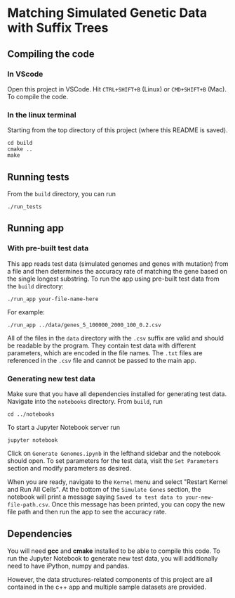 # Matching Simulated Genetic Data with Suffix Trees

## Compiling the code
### In VScode
Open this project in VSCode.  Hit `CTRL+SHIFT+B` (Linux) or `CMD+SHIFT+B` (Mac). To compile the code.

### In the linux terminal
Starting from the top directory of this project (where this README is saved).
```
cd build
cmake ..
make
```

## Running tests
From the `build` directory, you can run
```
./run_tests
```

## Running app
### With pre-built test data
This app reads test data (simulated genomes and genes with mutation) from a file and then determines the accuracy rate of matching the gene based on the single longest substring.  To run the app using pre-built test data from the `build` directory:
```
./run_app your-file-name-here
```
For example:
```
./run_app ../data/genes_5_100000_2000_100_0.2.csv
```
All of the files in the `data` directory with the `.csv` suffix are valid and should be readable by the program.  They contain test data with different parameters, which are encoded in the file names.  The `.txt` files are referenced in the `.csv` file and cannot be passed to the main app.

### Generating new test data
Make sure that you have all dependencies installed for generating test data.   Navigate into the `notebooks` directory.  From `build`, run
```
cd ../notebooks
```
To start a Jupyter Notebook server run
```
jupyter notebook
```

Click on `Generate Genomes.ipynb` in the lefthand sidebar and the notebook should open.  To set parameters for the test data, visit the `Set Parameters` section and modify parameters as desired.

When you are ready, navigate to the `Kernel` menu and select "Restart Kernel and Run All Cells".  At the bottom of the `Simulate Genes` section, the notebook will print a message saying `Saved to test data to your-new-file-path.csv`.  Once this message has been printed, you can copy the new file path and then run the app to see the accuracy rate.

## Dependencies
You will need **gcc** and **cmake** installed to be able to compile this code.  To run the Jupyter Notebook to generate new test data, you will additionally need to have iPython, numpy and pandas.

However, the data structures-related components of this project are all contained in the c++ app and multiple sample datasets are provided.